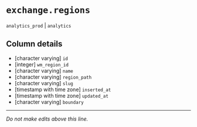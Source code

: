 # `exchange.regions`
`analytics_prod` | `analytics`

## Column details
* [character varying] `id`
* [integer]   `wm_region_id`
* [character varying] `name`
* [character varying] `region_path`
* [character varying] `slug`
* [timestamp with time zone] `inserted_at`
* [timestamp with time zone] `updated_at`
* [character varying] `boundary`

-------------------------------------------------------------------------------
*Do not make edits above this line.*
